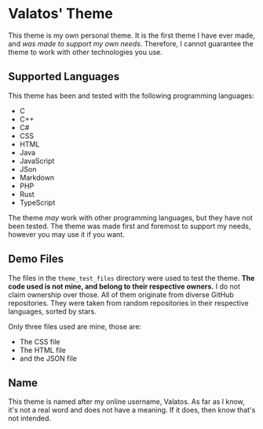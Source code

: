 # Valatos' Theme
This theme is my own personal theme. It is the first theme I have ever made,
and *was made to support my own needs*. Therefore, I cannot guarantee the theme
to work with other technologies you use.

## Supported Languages
This theme has been and tested with the following programming
languages:

* C
* C++
* C#
* CSS
* HTML
* Java
* JavaScript
* JSon
* Markdown
* PHP
* Rust
* TypeScript

The theme *may* work with other programming languages, but they
have not been tested. The theme was made first and foremost to support
my needs, however you may use it if you want.

## Demo Files
The files in the ``theme_test_files`` directory were used to test
the theme. **The code used is not mine, and belong to their respective owners.**
I do not claim ownership over those.
All of them originate from diverse GitHub repositories. They were taken from random
repositories in their respective languages, sorted by stars.

Only three files used are mine, those are:

* The CSS file
* The HTML file
* and the JSON file

## Name
This theme is named after my online username, Valatos. As far as I know, it's not
a real word and does not have a meaning. If it does, then know that's not intended.
